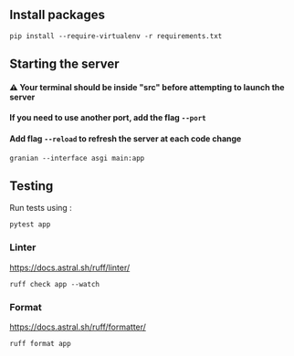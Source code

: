 ## Install packages

`pip install --require-virtualenv -r requirements.txt`

## Starting the server

#### ⚠️ Your terminal should be inside "src" before attempting to launch the server
#### If you need to use another port, add the flag `--port`
#### Add flag `--reload` to refresh the server at each code change

`granian --interface asgi main:app`

## Testing

Run tests using :

`pytest app`

### Linter
https://docs.astral.sh/ruff/linter/

`ruff check app --watch`

### Format
https://docs.astral.sh/ruff/formatter/

`ruff format app`
